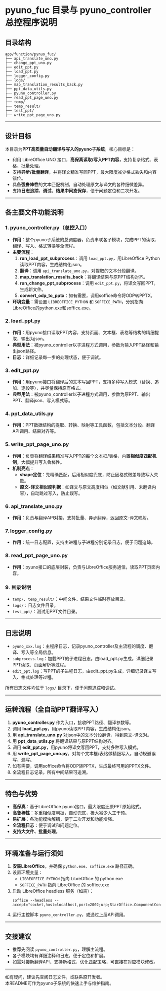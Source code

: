 # pyuno_fuc 目录与 pyuno_controller 总控程序说明

## 目录结构

```
app/function/pynuo_fuc/
├── api_translate_uno.py
├── change_ppt_uno.py
├── edit_ppt.py
├── load_ppt.py
├── logger_config.py
├── logs/
├── map_translation_results_back.py
├── ppt_data_utils.py
├── pyuno_controller.py
├── read_ppt_page_uno.py
├── temp/
├── temp_result/
├── test_ppt/
├── write_ppt_page_uno.py
```

---

## 设计目标

本目录为**PPT高质量自动翻译与写入的pyuno子系统**，核心目标是：
- 利用 LibreOffice UNO 接口，**高保真读取/写入PPT内容**，支持复杂格式、表格、批量处理。
- 支持**异步/批量翻译**，并将译文精准写回PPT，最大限度减少格式丢失和内容错位。
- 具备**强鲁棒性**的文本匹配机制，自动处理原文与译文的各种细微差异。
- 支持**日志追踪、调试、结果中间态保存**，便于问题定位和二次开发。

---

## 各主要文件功能说明

### 1. pyuno_controller.py（总控入口）

- **作用**：整个pyuno子系统的总调度器，负责串联各子模块，完成PPT的读取、翻译、写入、格式转换等全流程。
- **主要流程**：
  1. **run_load_ppt_subprocess**：调用 `load_ppt.py`，用LibreOffice Python读取PPT内容，生成结构化json。
  2. **翻译**：调用 `api_translate_uno.py`，对提取的文本分段翻译。
  3. **map_translation_results_back**：将翻译结果与原PPT结构对齐。
  4. **run_change_ppt_subprocess**：调用 `edit_ppt.py`，将译文写回PPT，生成新文件。
  5. **convert_odp_to_pptx**：如有需要，调用soffice命令将ODP转PPTX。
- **环境变量**：需设置 `LIBREOFFICE_PYTHON` 和 `SOFFICE_PATH`，分别指向LibreOffice的python.exe和soffice.exe。

### 2. load_ppt.py

- **作用**：用pyuno接口读取PPT内容，支持页面、文本框、表格等结构的精细提取，输出为json。
- **典型用法**：被pyuno_controller以子进程方式调用，参数为输入PPT路径和输出json路径。
- **日志**：详细记录每一步的处理状态，便于调试。

### 3. edit_ppt.py

- **作用**：用pyuno接口将翻译后的文本写回PPT，支持多种写入模式（替换、追加、逐段等），并尽量保持原有格式。
- **典型用法**：被pyuno_controller以子进程方式调用，参数为原PPT、输出PPT、翻译json、写入模式等。

### 4. ppt_data_utils.py

- **作用**：PPT数据结构的提取、转换、映射等工具函数，包括文本分段、翻译API调用、结果对齐等。

### 5. write_ppt_page_uno.py

- **作用**：负责将翻译结果精准写入PPT的每个文本框/表格，内置**相似度匹配机制**，大幅提升写入鲁棒性。
- **机制亮点**：
  - **shape定位**：先精确匹配，后用相似度兜底，防止因格式微差导致写入失败。
  - **原文-译文相似度判据**：如译文与原文高度相似（如文献引用、未翻译内容），自动跳过写入，防止误写。

### 6. api_translate_uno.py

- **作用**：负责与翻译API对接，支持批量、异步翻译，返回原文-译文映射。

### 7. logger_config.py

- **作用**：统一日志配置，支持主进程与子进程分别记录日志，便于问题追踪。

### 8. read_ppt_page_uno.py

- **作用**：pyuno接口的底层封装，负责与LibreOffice服务通信，读取PPT页面内容。

### 9. 目录说明

- `temp/`、`temp_result/`：中间文件、结果文件临时存放目录。
- `logs/`：日志文件目录。
- `test_ppt/`：测试用PPT文件目录。

---

## 日志说明

- `pyuno_xxx.log`：主程序日志，记录pyuno_controller及主流程的调度、翻译、写入等全局信息。
- `subprocess.log`：加载PPT的子进程日志，由load_ppt.py生成，详细记录PPT读取、页面解析等过程。
- `edit_ppt.log`：写PPT的子进程日志，由edit_ppt.py生成，详细记录译文写入、格式处理等过程。

所有日志文件均位于 `logs/` 目录下，便于问题追踪和调试。

---

## 运转流程（全自动PPT翻译写入）

1. **pyuno_controller.py** 作为入口，接收PPT路径、翻译参数等。
2. 调用 **load_ppt.py**，用pyuno读取PPT内容，生成结构化json。
3. 用 **api_translate_uno.py** 对json中的文本分段翻译，得到原文-译文对。
4. 用 **ppt_data_utils.py** 将翻译结果与原PPT结构对齐。
5. 调用 **edit_ppt.py**，用pyuno将译文写回PPT，支持多种写入模式。
6. 用 **write_ppt_page_uno.py**，对每个文本框/表格做精细写入，自动规避误写、漏写。
7. 如有需要，调用soffice命令将ODP转PPTX，生成最终可用的PPTX文件。
8. 全流程日志记录，所有中间结果可追溯。

---

## 特色与优势

- **高保真**：基于LibreOffice pyuno接口，最大限度还原PPT原始格式。
- **高鲁棒性**：多重相似度判据，自动兜底，极大减少人工干预。
- **易扩展**：各功能模块解耦，便于二次开发和功能增强。
- **全流程日志**：便于调试和问题定位。
- **支持大文件、批量处理**。

---

## 环境准备与运行须知

1. **安装LibreOffice**，并确保 `python.exe`、`soffice.exe` 路径正确。
2. 设置环境变量：
   - `LIBREOFFICE_PYTHON` 指向 LibreOffice 的 python.exe
   - `SOFFICE_PATH` 指向 LibreOffice 的 soffice.exe
3. 启动 LibreOffice headless 服务（如需）：
   ```
   soffice --headless --accept="socket,host=localhost,port=2002;urp;StarOffice.ComponentContext"
   ```
4. 运行主控脚本 `pyuno_controller.py`，或通过上层API调用。

---

## 交接建议

- 推荐先阅读 `pyuno_controller.py`，理解主流程。
- 各子模块均有详细注释和日志，便于定位和扩展。
- 如需对接新翻译API、支持新格式、优化匹配策略，可直接在对应模块修改。

---

如有疑问，建议先查阅日志文件，或联系原开发者。  
本README可作为pyuno子系统的快速上手与维护指南。 